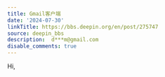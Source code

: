 ```yaml
---
title: Gmail客户端
date: '2024-07-30'
linkTitle: https://bbs.deepin.org/en/post/275747
source: deepin_bbs
description:  d***m@gmail.com 
disable_comments: true
---
```

Hi,
